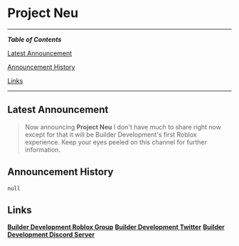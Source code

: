 # Project Neu
---
**_Table of Contents_**

[Latest Announcement](#latest-announcement)

[Announcement History](#announcement-history)

[Links](#links)

---

## Latest Announcement
> Now announcing **Project Neu** I don't have much to share right now except for that it will be Builder Development's first Roblox experience. Keep your eyes peeled on this channel for further information.
## Announcement History
```null```
## Links
[**Builder Development Roblox Group**](https://www.roblox.com/groups/13071010/Builder-Developments)
[**Builder Development Twitter**](https://twitter.com/@thebuilderdevs)
[**Builder Development Discord Server**](https://discord.gg/QWWRSnJWrY)
